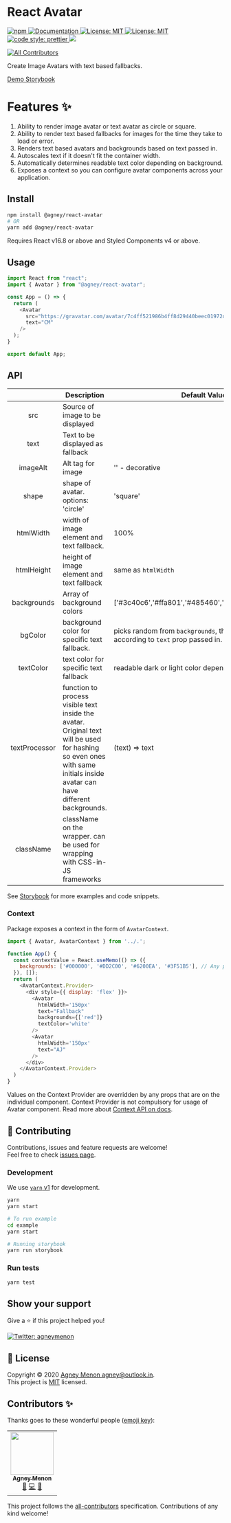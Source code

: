 # React Avatar

<p>
  <a href="https://www.npmjs.com/package/@agney/react-avatar" target="_blank">
    <img alt="npm" src="https://img.shields.io/npm/v/@agney/react-avatar">
  </a>
  <a href="https://github.com/agneym/react-avatar#readme" target="_blank">
    <img alt="Documentation" src="https://img.shields.io/badge/documentation-yes-brightgreen.svg" />
  </a>
  <a href="https://github.com/agneym/react-avatar/blob/master/LICENSE" target="_blank">
    <img alt="License: MIT" src="https://img.shields.io/github/license/agneym/react-avatar" />
  </a>
  <a href="https://www.npmjs.com/package/@agney/react-avatar" target="_blank">
    <img alt="License: MIT" src="https://img.shields.io/npm/types/scrub-js.svg" />
  </a>
  <a href="https://prettier.io">
    <img alt="code style: prettier" src="https://img.shields.io/badge/code_style-prettier-ff69b4.svg" />
  </a>
  <a href="http://makeapullrequest.com">
    <img src="https://img.shields.io/badge/PRs-welcome-brightgreen.svg" />
  </a>
</p>

<!-- ALL-CONTRIBUTORS-BADGE:START - Do not remove or modify this section -->
[![All Contributors](https://img.shields.io/badge/all_contributors-1-orange.svg?style=flat-square)](#contributors-)
<!-- ALL-CONTRIBUTORS-BADGE:END -->

Create Image Avatars with text based fallbacks. 

[Demo Storybook](https://agneym.github.io/react-avatar/?path=/docs/)

# Features ✨

1. Ability to render image avatar or text avatar as circle or square.
1. Ability to render text based fallbacks for images for the time they take to load or error.
1. Renders text based avatars and backgrounds based on text passed in.
1. Autoscales text if it doesn't fit the container width.
1. Automatically determines readable text color depending on background.
1. Exposes a context so you can configure avatar components across your application.

## Install

```sh
npm install @agney/react-avatar
# OR
yarn add @agney/react-avatar
```

Requires React v16.8 or above and Styled Components v4 or above.

## Usage

```javascript
import React from "react";
import { Avatar } from "@agney/react-avatar";

const App = () => {
  return (
    <Avatar
      src="https://gravatar.com/avatar/7c4ff521986b4ff8d29440beec01972d?s=400&d=robohash&r=x"
      text="CM"
    />
  );
}

export default App;
```

## API

|  	| Description 	| Default Value 	|
|:-------------:	|----------------------------------------------------------------------------------------------------------------------------------------------------------------------	|-----------------------------------------------------------------------------------	|
| src 	| Source of image to be displayed 	|  	|
| text 	| Text to be displayed as fallback 	|  	|
| imageAlt 	| Alt tag for image  	| '' - decorative 	|
| shape 	| shape of avatar. options: 'circle' | 'square' 	| circle 	|
| htmlWidth 	| width of image element and text fallback. 	| 100% 	|
| htmlHeight 	| height of image element and text fallback 	| same as `htmlWidth` 	|
| backgrounds 	| Array of background colors  	| ['#3c40c6','#ffa801','#485460','#0be881','#f53b57'] 	|
| bgColor 	| background color for specific text fallback. 	| picks random from `backgrounds`, this changes according to `text` prop passed in. 	|
| textColor 	| text color for specific text fallback 	| readable dark or light color depending on background. 	|
| textProcessor 	| function to process visible text inside the avatar. Original text will be used for hashing so even ones with same initials inside avatar can have different backgrounds. 	| (text) => text 	|
| className 	| className on the wrapper. can be used for wrapping with CSS-in-JS frameworks 	|  	|

See [Storybook](https://agneym.github.io/react-avatar/?path=/docs) for more examples and code snippets.

### Context 

Package exposes a context in the form of `AvatarContext`. 

```javascript
import { Avatar, AvatarContext } from '../.';

function App() {
  const contextValue = React.useMemo(() => ({
    backgrounds: ['#000000', '#DD2C00', '#6200EA', '#3F51B5'], // Any props used by Avatar can be used here.
  }), []);
  return (
    <AvatarContext.Provider>
      <div style={{ display: 'flex' }}>
        <Avatar
          htmlWidth='150px'
          text="Fallback"
          backgrounds={['red']}
          textColor='white'
        />
        <Avatar
          htmlWidth='150px'
          text="AJ"
        />
      </div>
    </AvatarContext.Provider>
  )
}
```
Values on the Context Provider are overridden by any props that are on the individual component. Context Provider is not compulsory for usage of Avatar component. Read more about [Context API on docs](https://reactjs.org/docs/context.html).

## 🤝 Contributing

Contributions, issues and feature requests are welcome!<br />Feel free to check [issues page](https://github.com/agneym/react-avatar/issues).

### Development

We use [`yarn` v1](https://classic.yarnpkg.com/) for development. 

```sh
yarn
yarn start

# To run example
cd example
yarn start

# Running storybook
yarn run storybook
```

### Run tests

```sh
yarn test
```

## Show your support

Give a ⭐️ if this project helped you!

<a href="https://twitter.com/agneymenon" target="_blank">
  <img alt="Twitter: agneymenon" src="https://img.shields.io/twitter/follow/agneymenon.svg?style=social" />
</a>

## 📝 License

Copyright © 2020 [Agney Menon <agney@outlook.in>](https://github.com/agneym).<br />
This project is [MIT](https://github.com/agneym/react-avatar/blob/master/LICENSE) licensed.
## Contributors ✨

Thanks goes to these wonderful people ([emoji key](https://allcontributors.org/docs/en/emoji-key)):

<!-- ALL-CONTRIBUTORS-LIST:START - Do not remove or modify this section -->
<!-- prettier-ignore-start -->
<!-- markdownlint-disable -->
<table>
  <tr>
    <td align="center"><a href="https://blog.agney.dev"><img src="https://avatars0.githubusercontent.com/u/8883368?v=4" width="100px;" alt=""/><br /><sub><b>Agney Menon</b></sub></a><br /><a href="https://github.com/agneym/react-avatar/commits?author=agneym" title="Documentation">📖</a> <a href="https://github.com/agneym/react-avatar/commits?author=agneym" title="Code">💻</a> <a href="#ideas-agneym" title="Ideas, Planning, & Feedback">🤔</a></td>
  </tr>
</table>

<!-- markdownlint-enable -->
<!-- prettier-ignore-end -->
<!-- ALL-CONTRIBUTORS-LIST:END -->

This project follows the [all-contributors](https://github.com/all-contributors/all-contributors) specification. Contributions of any kind welcome!
